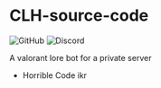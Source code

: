 # CLH-source-code
<img alt="GitHub" src="https://img.shields.io/github/license/D3crypt360/CLH-source-code"> <img alt="Discord" src="https://img.shields.io/discord/708983243847761931">


A valorant lore bot for a private server

- Horrible Code ikr
